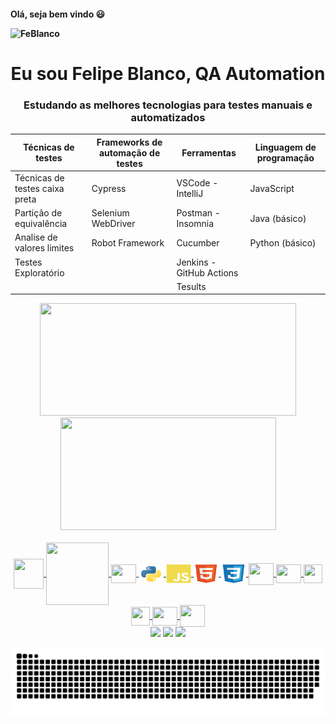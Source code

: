 #### Olá, seja bem vindo 😃<p align="left"> <img src="https://komarev.com/ghpvc/?username=FeBlanco&label=Profile%20views&color=brightgreen&style=flat" alt="FeBlanco" /> </p>
<h1 align="center">
Eu sou Felipe Blanco, QA Automation
</h1>
 <h3 align="center"> Estudando as melhores tecnologias para testes manuais e automatizados </h3>


|Técnicas de testes   | Frameworks de automação de testes  |   Ferramentas| Linguagem de programação  |
| ------------ | ------------ | ------------ | ------------ |
|  Técnicas de testes caixa preta  | Cypress  |   VSCode - IntelliJ |  JavaScript |
| Partição de equivalência  | Selenium WebDriver | Postman - Insomnia   | Java (básico)  |
|  Analise de valores limites  | Robot Framework  | Cucumber | Python (básico) |
| Testes Exploratório  |   |  Jenkins - GitHub Actions |   |
|  |  |  Tesults |   |


<div align="center">
  <a href="https://github.com/FeBlanco">
  <img width="410" height="180em" src="https://github-readme-stats.vercel.app/api?username=FeBlanco&theme=gotham&show_icons=true)"/>
  <img width="345" height="180em" src="https://github-readme-stats.vercel.app/api/top-langs/?username=FeBlanco&layout=compact&langs_count=6&theme=gotham"/>
</div>

  <div align="center">
  <div style="display: inline_block"><br>
  <img align="center"  height="48" width="48" src="https://upload.wikimedia.org/wikipedia/commons/e/e4/Robot-framework-logo.png">
  <img align="center"  height="100" width="100" src="https://raw.githubusercontent.com/cypress-io/cypress-icons/e61b554695b28267a1387a839f816c73e7a7e95e/src/logo/cypress-io-logo.svg">
   <img align="center"  height="30" width="40" src="https://cdn.jsdelivr.net/gh/devicons/devicon/icons/selenium/selenium-original.svg" />
  <img align="center"  height="30" width="40" src="https://raw.githubusercontent.com/devicons/devicon/master/icons/python/python-original.svg">
  <img align="center"  height="30" width="40" src="https://raw.githubusercontent.com/devicons/devicon/master/icons/javascript/javascript-plain.svg">
  <img align="center"  height="30" width="40" src="https://raw.githubusercontent.com/devicons/devicon/master/icons/html5/html5-original.svg">
  <img align="center"  height="30" width="40" src="https://raw.githubusercontent.com/devicons/devicon/master/icons/css3/css3-original.svg">
  <img align="center"  height="35" width="40" src="https://cdn.jsdelivr.net/gh/devicons/devicon/icons/java/java-original.svg" />
  <img align="center"  height="30" width="40" src="https://cdn.jsdelivr.net/gh/devicons/devicon/icons/cucumber/cucumber-plain.svg">
   <img align="center"  height="30" width="30" src="https://www.vectorlogo.zone/logos/getpostman/getpostman-icon.svg">
   <img align="center"  height="30" width="30" src="https://cdn.svgporn.com/logos/insomnia.svg">
  <img align="center"  height="30" width="40" src="https://cdn.jsdelivr.net/gh/devicons/devicon/icons/git/git-original.svg">
   <img align="center"  height="35" width="40" src="https://cdn.jsdelivr.net/gh/devicons/devicon/icons/jenkins/jenkins-original.svg">
</div>
<div> 
  <a href = "https://gitlab.com/FeBlanco"><img src="https://img.shields.io/badge/GitLab-330F63?style=for-the-badge&logo=gitlab&logoColor=white" target="_blank"></a>
  <a href = "mailto:feeh.blanco@gmail.com"><img src="https://img.shields.io/badge/-Gmail-%23333?style=for-the-badge&logo=gmail&logoColor=white" target="_blank"></a>
  <a href="https://www.linkedin.com/in/felipe-blanco-guarda/" target="_blank"><img src="https://img.shields.io/badge/-LinkedIn-%230077B5?style=for-the-badge&logo=linkedin&logoColor=white" target="_blank"></a> 
  
  
 
  ![Snake animation](https://github.com/FeBlanco/FeBlanco/blob/output/github-contribution-grid-snake.svg)
 
</div>

